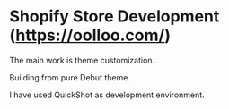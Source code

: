 # Shopify Store Development (https://oolloo.com/)

The main work is theme customization.

Building from pure Debut theme.

I have used QuickShot as development environment.